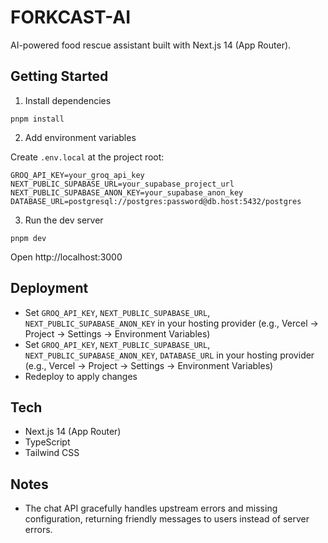 # FORKCAST-AI

AI-powered food rescue assistant built with Next.js 14 (App Router).

## Getting Started

1. Install dependencies

```
pnpm install
```

2. Add environment variables

Create `.env.local` at the project root:

```
GROQ_API_KEY=your_groq_api_key
NEXT_PUBLIC_SUPABASE_URL=your_supabase_project_url
NEXT_PUBLIC_SUPABASE_ANON_KEY=your_supabase_anon_key
DATABASE_URL=postgresql://postgres:password@db.host:5432/postgres
```

3. Run the dev server

```
pnpm dev
```

Open http://localhost:3000

## Deployment

- Set `GROQ_API_KEY`, `NEXT_PUBLIC_SUPABASE_URL`, `NEXT_PUBLIC_SUPABASE_ANON_KEY` in your hosting provider (e.g., Vercel → Project → Settings → Environment Variables)
 - Set `GROQ_API_KEY`, `NEXT_PUBLIC_SUPABASE_URL`, `NEXT_PUBLIC_SUPABASE_ANON_KEY`, `DATABASE_URL` in your hosting provider (e.g., Vercel → Project → Settings → Environment Variables)
- Redeploy to apply changes

## Tech
- Next.js 14 (App Router)
- TypeScript
- Tailwind CSS

## Notes
- The chat API gracefully handles upstream errors and missing configuration, returning friendly messages to users instead of server errors.
